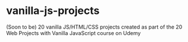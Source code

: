 # vanilla-js-projects
(Soon to be) 20 vanilla JS/HTML/CSS projects created as part of the 20 Web Projects with Vanilla JavaScript course on Udemy
